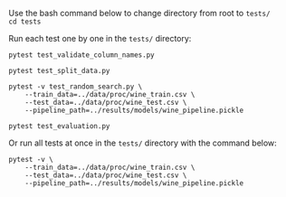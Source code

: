 Use the bash command below to change directory from root to `tests/`  
`cd tests`

Run each test one by one in the `tests/` directory:
```
pytest test_validate_column_names.py

pytest test_split_data.py

pytest -v test_random_search.py \
    --train_data=../data/proc/wine_train.csv \
    --test_data=../data/proc/wine_test.csv \
    --pipeline_path=../results/models/wine_pipeline.pickle

pytest test_evaluation.py
```

Or run all tests at once in the `tests/` directory with the command below: 
```
pytest -v \
    --train_data=../data/proc/wine_train.csv \
    --test_data=../data/proc/wine_test.csv \
    --pipeline_path=../results/models/wine_pipeline.pickle
```
